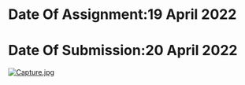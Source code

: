 # Date Of Assignment:19 April 2022
# Date Of Submission:20 April 2022
[![Capture.jpg](https://i.postimg.cc/sfmWh5g5/Capture.jpg)](https://postimg.cc/F1f1tdcK)
